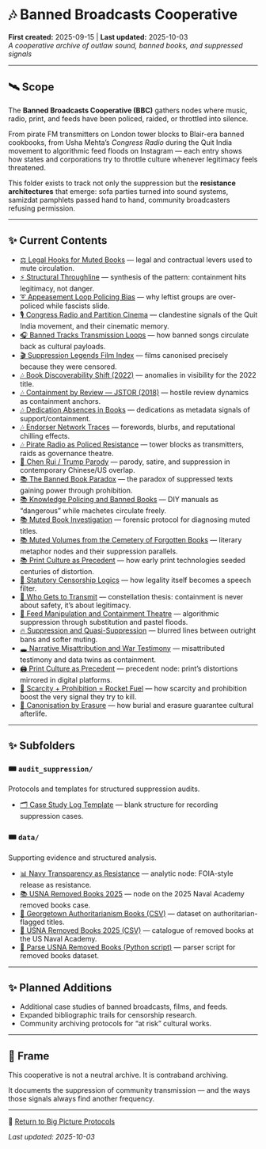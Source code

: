 # 🎶 Banned Broadcasts Cooperative  

**First created:** 2025-09-15 | **Last updated:** 2025-10-03  
*A cooperative archive of outlaw sound, banned books, and suppressed signals*  

---

## 🛰️ Scope  

The **Banned Broadcasts Cooperative (BBC)** gathers nodes where music, radio, print, and feeds have been policed, raided, or throttled into silence.  

From pirate FM transmitters on London tower blocks to Blair-era banned cookbooks, from Usha Mehta’s *Congress Radio* during the Quit India movement to algorithmic feed floods on Instagram — each entry shows how states and corporations try to throttle culture whenever legitimacy feels threatened.  

This folder exists to track not only the suppression but the **resistance architectures** that emerge: sofa parties turned into sound systems, samizdat pamphlets passed hand to hand, community broadcasters refusing permission.  

---

## ✨ Current Contents  

* [⚖️ Legal Hooks for Muted Books](./⚖️_legal_hooks_for_muted_books.md) — legal and contractual levers used to mute circulation.  
* [⚡ Structural Throughline](./⚡_structural_throughline.md) — synthesis of the pattern: containment hits legitimacy, not danger.  
* [➰ Appeasement Loop Policing Bias](./➰_appeasement_loop_policing_bias.md) — why leftist groups are over-policed while fascists slide.  
* [🎙 Congress Radio and Partition Cinema](./🎙_congress_radio_and_partition_cinema.md) — clandestine signals of the Quit India movement, and their cinematic memory.  
* [🎧 Banned Tracks Transmission Loops](./🎧_banned_tracks_transmission_loops.md) — how banned songs circulate back as cultural payloads.  
* [🎬 Suppression Legends Film Index](./🎬_suppression_legends_film_index.md) — films canonised precisely because they were censored.  
* [🎶 Book Discoverability Shift (2022)](./🎶_book_discoverability_shift_2022.md) — anomalies in visibility for the 2022 title.  
* [🎶 Containment by Review — JSTOR (2018)](./🎶_containment_by_review_jstor_2018.md) — hostile review dynamics as containment anchors.  
* [🎶 Dedication Absences in Books](./🎶_dedication_absences_in_books.md) — dedications as metadata signals of support/containment.  
* [🎶 Endorser Network Traces](./🎶_endorser_network_traces.md) — forewords, blurbs, and reputational chilling effects.  
* [🎶 Pirate Radio as Policed Resistance](./🎶_pirate_radio_as_policed_resistance.md) — tower blocks as transmitters, raids as governance theatre.  
* [🐉 Chen Rui / Trump Parody](./🐉_chen_rui_trump_parody.md) — parody, satire, and suppression in contemporary Chinese/US overlap.  
* [📚 The Banned Book Paradox](./📚_banned_book_paradox.md) — the paradox of suppressed texts gaining power through prohibition.  
* [📚 Knowledge Policing and Banned Books](./📚_knowledge_policing_and_banned_books.md) — DIY manuals as “dangerous” while machetes circulate freely.  
* [📚 Muted Book Investigation](./📚_muted_book_investigation.md) — forensic protocol for diagnosing muted titles.  
* [📚 Muted Volumes from the Cemetery of Forgotten Books](./📚_muted_volumes_from_the_cemetery_of_forgotten_books.md) — literary metaphor nodes and their suppression parallels.  
* [📚 Print Culture as Precedent](./📚_print_culture_as_precedent.md) — how early print technologies seeded centuries of distortion.  
* [📜 Statutory Censorship Logics](./📜_statutory_censorship_logics.md) — how legality itself becomes a speech filter.  
* [📡 Who Gets to Transmit](./📡_who_gets_to_transmit.md) — constellation thesis: containment is never about safety, it’s about legitimacy.  
* [📱 Feed Manipulation and Containment Theatre](./📱_feed_manipulation_and_containment_theatre.md) — algorithmic suppression through substitution and pastel floods.  
* [🔥 Suppression and Quasi-Suppression](./🔥_suppression_and_quasi_suppression.md) — blurred lines between outright bans and softer muting.  
* [🕳 Narrative Misattribution and War Testimony](./🕳_narrative_misattribution_and_war_testimony.md) — misattributed testimony and data twins as containment.  
* [🖨️ Print Culture as Precedent](./🖨️_print_culture_as_precedent.md) — precedent node: print’s distortions mirrored in digital platforms.  
* [🚀 Scarcity + Prohibition = Rocket Fuel](./🚀_scarcity_prohibition_rocket_fuel.md) — how scarcity and prohibition boost the very signal they try to kill.  
* [🧿 Canonisation by Erasure](./🧿_canonisation_by_erasure.md) — how burial and erasure guarantee cultural afterlife.  

---

## ✨ Subfolders  

### 🎟️ `audit_suppression/`  
Protocols and templates for structured suppression audits.  

* [🗂️ Case Study Log Template](./audit_suppression/🗂️_case_study_log_template.md) — blank structure for recording suppression cases.  

### 🎟️ `data/`  
Supporting evidence and structured analysis.  

* [📊 Navy Transparency as Resistance](./data/📊_navy_transparency_as_resistance.md) — analytic node: FOIA-style release as resistance.  
* [📚 USNA Removed Books 2025](./data/📚_usna_removed_books_2025.md) — node on the 2025 Naval Academy removed books case.  
* [📄 Georgetown Authoritarianism Books (CSV)](./data/georgetown_authoritarianism_books.csv) — dataset on authoritarian-flagged titles.  
* [📄 USNA Removed Books 2025 (CSV)](./data/usna_removed_books_2025.csv) — catalogue of removed books at the US Naval Academy.  
* [🐍 Parse USNA Removed Books (Python script)](./data/parse_usna_removed_books.py) — parser script for removed books dataset.  

---

## ✨ Planned Additions  

* Additional case studies of banned broadcasts, films, and feeds.  
* Expanded bibliographic trails for censorship research.  
* Community archiving protocols for “at risk” cultural works.  

---

## 🐝 Frame  

This cooperative is not a neutral archive. It is contraband archiving.  

It documents the suppression of community transmission — and the ways those signals always find another frequency.  

---

🏮 [Return to Big Picture Protocols](../README.md)  

_Last updated: 2025-10-03_  
